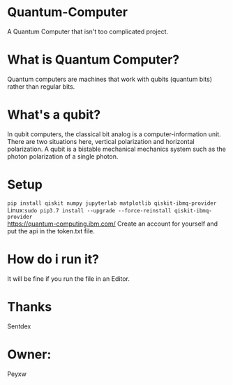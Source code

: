 # Quantum-Computer
A Quantum Computer that isn't too complicated project.
# What is Quantum Computer?
Quantum computers are machines that work with qubits (quantum bits) rather than regular bits.
# What's a qubit?
In qubit computers, the classical bit analog is a computer-information unit. There are two situations here, vertical polarization and horizontal polarization. A qubit is a bistable mechanical mechanics system such as the photon polarization of a single photon.
# Setup
```pip install qiskit numpy jupyterlab matplotlib qiskit-ibmq-provider```<br>
Linux:```sudo pip3.7 install --upgrade --force-reinstall qiskit-ibmq-provider```<br>
https://quantum-computing.ibm.com/ Create an account for yourself and put the api in the token.txt file.
# How do i run it?
It will be fine if you run the file in an Editor.
# Thanks
Sentdex
# Owner:
Peyxw
